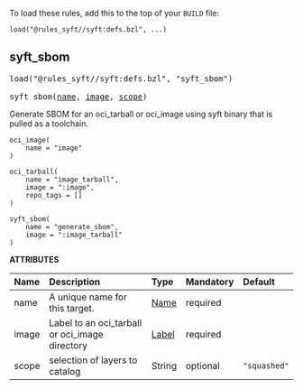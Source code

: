 <!-- Generated with Stardoc: http://skydoc.bazel.build -->

To load these rules, add this to the top of your `BUILD` file:

```starlark
load("@rules_syft//syft:defs.bzl", ...)
```

<a id="syft_sbom"></a>

## syft_sbom

<pre>
load("@rules_syft//syft:defs.bzl", "syft_sbom")

syft_sbom(<a href="#syft_sbom-name">name</a>, <a href="#syft_sbom-image">image</a>, <a href="#syft_sbom-scope">scope</a>)
</pre>

Generate SBOM for an oci_tarball or oci_image using syft binary that is pulled as a toolchain.

```starlark
oci_image(
    name = "image"
)

oci_tarball(
    name = "image_tarball",
    image = ":image",
    repo_tags = []
)

syft_sbom(
    name = "generate_sbom",
    image = ":image_tarball"
)
```

**ATTRIBUTES**


| Name  | Description | Type | Mandatory | Default |
| :------------- | :------------- | :------------- | :------------- | :------------- |
| <a id="syft_sbom-name"></a>name |  A unique name for this target.   | <a href="https://bazel.build/concepts/labels#target-names">Name</a> | required |  |
| <a id="syft_sbom-image"></a>image |  Label to an oci_tarball or oci_image directory   | <a href="https://bazel.build/concepts/labels">Label</a> | required |  |
| <a id="syft_sbom-scope"></a>scope |  selection of layers to catalog   | String | optional |  `"squashed"`  |


